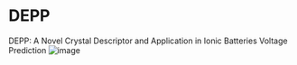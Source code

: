 # DEPP
DEPP: A Novel Crystal Descriptor and Application in Ionic Batteries Voltage Prediction
![image](https://github.com/RushengL/DEPP/edit/main/Schematic.tif)
